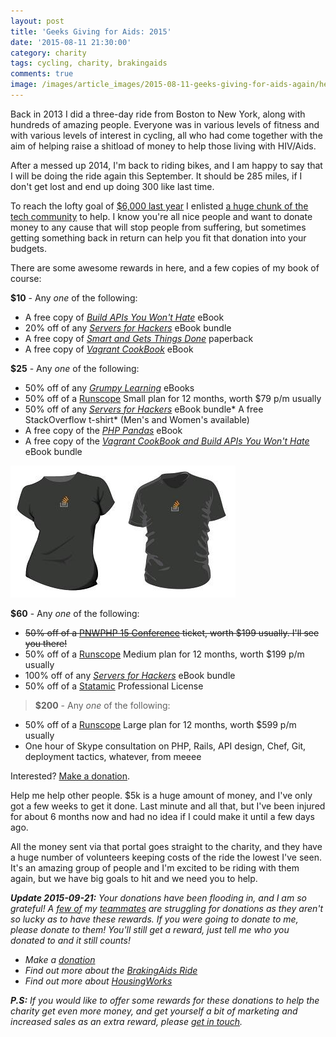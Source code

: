 ```yaml
---
layout: post
title: 'Geeks Giving for Aids: 2015'
date: '2015-08-11 21:30:00'
category: charity
tags: cycling, charity, brakingaids
comments: true
image: /images/article_images/2015-08-11-geeks-giving-for-aids-again/header.jpg
---
```


Back in 2013 I did a three-day ride from Boston to New York, along with hundreds of amazing people. Everyone was in various levels of fitness and with various levels of interest in cycling, all who had come together with the aim of helping raise a shitload of money to help those living with HIV/Aids.

After a messed up 2014, I'm back to riding bikes, and I am happy to say that I will be doing the ride again this September. It should be 285 miles, if I don't get lost and end up doing 300 like last time.

To reach the lofty goal of [$6,000 last year](http://fundraising.housingworks.org/index.cfm?fuseaction=donordrive.participant&participantID=1212) I enlisted [a huge chunk of the tech community](/blog/2013/07/geeks-giving-for-aids/) to help. I know you're all nice people and want to donate money to any cause that will stop people from suffering, but sometimes getting something back in return can help you fit that donation into your budgets.

There are some awesome rewards in here, and a few copies of my book of course:

**$10** - Any _one_ of the following:

* A free copy of [_Build APIs You Won't Hate_](http://apisyouwonthate.com/) eBook
* 20% off of any [_Servers for Hackers_](https://gumroad.com/serversforhackers) eBook bundle
* A free copy of [_Smart and Gets Things Done_](http://www.amazon.com/Smart-Gets-Things-Done-Technical/dp/1590598385?ie=UTF8&s=books&qid=1181076229&sr=8-1) paperback
* A free copy of [_Vagrant CookBook_](https://leanpub.com/vagrantcookbook) eBook

**$25** - Any _one_ of the following:

* 50% off of any _[Grumpy Learning](http://grumpy-learning.com/)_ eBooks
* 50% off of a [Runscope](http://runscope.com/) Small plan for 12 months, worth $79 p/m usually
* 50% off of any [_Servers for Hackers_](https://gumroad.com/serversforhackers) eBook bundle* A free StackOverflow t-shirt* (Men's and Women's available)
* A free copy of the [_PHP Pandas_](https://leanpub.com/php-pandas) eBook
* A free copy of the [_Vagrant CookBook and Build APIs You Won't Hate_](https://leanpub.com/b/vagrantapis) eBook bundle

![StackOverflow t-shirts](/images/article_images/2015-08-11-geeks-giving-for-aids-again/stackoverflow-tshirts.png)

**$60** - Any _one_ of the following:

* <s>50% off of a <a href="http://pnwphp.com/">PNWPHP 15 Conference</a> ticket, worth $199 usually. I'll see you there!</s>
* 50% off of a [Runscope](http://runscope.com/) Medium plan for 12 months, worth $199 p/m usually
* 100% off of any [_Servers for Hackers_](https://gumroad.com/serversforhackers) eBook bundle
* 50% off of a [Statamic](http://statamic.com/) Professional License

> **$200** - Any _one_ of the following:

* 50% off of a [Runscope](http://runscope.com/) Large plan for 12 months, worth $599 p/m usually
* One hour of Skype consultation on PHP, Rails, API design, Chef, Git, deployment tactics, whatever, from meeee

Interested? [Make a donation](http://fundraising.housingworks.org/index.cfm?fuseaction=donordrive.participant&participantID=2035).

Help me help other people. $5k is a huge amount of money, and I've only got a few weeks to get it done. Last minute and all that, but I've been injured for about 6 months now and had no idea if I could make it until a few days ago.

All the money sent via that portal goes straight to the charity, and they have a huge number of volunteers keeping costs of the ride the lowest I've seen. It's an amazing group of people and I'm excited to be riding with them again, but we have big goals to hit and we need you to help.

_**Update 2015-09-21:** Your donations have been flooding in, and I am so grateful! A [few of](http://fundraising.housingworks.org/index.cfm?fuseaction=donorDrive.participant&participantID=2130) my [teammates](http://fundraising.housingworks.org/index.cfm?fuseaction=donorDrive.participant&participantID=1972) are struggling for donations as they aren't so lucky as to have these rewards. If you were going to donate to me, please donate to them! You'll still get a reward, just tell me who you donated to and it still counts!_

* _Make a [donation](http://fundraising.housingworks.org/participant/philstu-15)_
* _Find out more about the [BrakingAids Ride](http://brakingaidsride.org/)_
* _Find out more about [HousingWorks](http://www.housingworks.org/)_

_**P.S:** If you would like to offer some rewards for these donations to help the charity get even more money, and get yourself a bit of marketing and increased sales as an extra reward, please [get in touch](mailto:me@philsturgeon.uk)._
